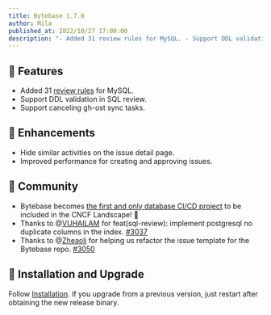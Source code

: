 ```yaml
---
title: Bytebase 1.7.0
author: Mila
published_at: 2022/10/27 17:00:00
description: "- Added 31 review rules for MySQL. - Support DDL validation in SQL review. - Support canceling gh-ost sync tasks. "
---
```


## 🚀 Features

- Added 31 [review rules](/docs/sql-review/review-rules/overview) for MySQL.
- Support DDL validation in SQL review.
- Support canceling gh-ost sync tasks.

## 🎄 Enhancements

- Hide similar activities on the issue detail page.
- Improved performance for creating and approving issues.

## 🎠 Community

- Bytebase becomes [the first and only database CI/CD project](/blog/cncf-landscape) to be included in the CNCF Landscape! 🎉
- Thanks to @[VUHAILAM](https://github.com/VUHAILAM) for feat(sql-review): implement postgresql no duplicate columns in the index. [#3037](https://github.com/bytebase/bytebase/pull/3037)
- Thanks to @[Zheaoli](https://github.com/Zheaoli) for helping us refactor the issue template for the Bytebase repo. [#3050](https://github.com/bytebase/bytebase/pull/3050)

## 📕 Installation and Upgrade

Follow [Installation](/docs/get-started/install/overview). If you upgrade from a previous version, just restart after obtaining the new release binary.
